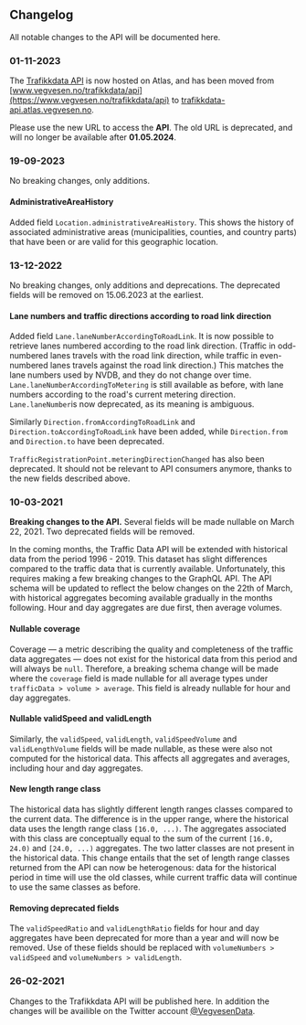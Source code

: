 ## Changelog

All notable changes to the API will be documented here.

### 01-11-2023

The [Trafikkdata API](https://trafikkdata-api.atlas.vegvesen.no) is now hosted on Atlas, and has been moved from [www.vegvesen.no/trafikkdata/api](https://www.vegvesen.no/trafikkdata/api) to [trafikkdata-api.atlas.vegvesen.no](https://trafikkdata-api.atlas.vegvesen.no).

Please use the new URL to access the **API**. The old URL is deprecated, and will no longer be available after **01.05.2024**.

### 19-09-2023

No breaking changes, only additions.

#### AdministrativeAreaHistory

Added field `Location.administrativeAreaHistory`. This shows the history of associated administrative areas (municipalities, counties, and country parts) that have been or are valid for this geographic location.

### 13-12-2022

No breaking changes, only additions and deprecations. The deprecated fields will be removed on 15.06.2023 at the earliest.

#### Lane numbers and traffic directions according to road link direction

Added field `Lane.laneNumberAccordingToRoadLink`. It is now possible to retrieve lanes numbered according to the road link direction. (Traffic in odd-numbered lanes travels with the road link direction, while traffic in even-numbered lanes travels against the road link direction.) This matches the lane numbers used by NVDB, and they do not change over time. `Lane.laneNumberAccordingToMetering` is still available as before, with lane numbers according to the road's current metering direction. `Lane.laneNumber`is now deprecated, as its meaning is ambiguous.

Similarly `Direction.fromAccordingToRoadLink` and `Direction.toAccordingToRoadLink` have been added, while `Direction.from` and `Direction.to` have been deprecated.

`TrafficRegistrationPoint.meteringDirectionChanged` has also been deprecated. It should not be relevant to API consumers anymore, thanks to the new fields described above.

### 10-03-2021

**Breaking changes to the API.** Several fields will be made nullable on March 22, 2021. Two deprecated fields will be removed.

In the coming months, the Traffic Data API will be extended with historical data from the period 1996 - 2019. This dataset has slight differences compared to the traffic data that is currently available. Unfortunately, this requires making a few breaking changes to the GraphQL API. The API schema will be updated to reflect the below changes on the 22th of March, with historical aggregates becoming available gradually in the months following. Hour and day aggregates are due first, then average volumes.

#### Nullable coverage

Coverage &mdash; a metric describing the quality and completeness of the traffic data aggregates &mdash; does not exist for the historical data from this period and will always be `null`. Therefore, a breaking schema change will be made where the `coverage` field is made nullable for all average types under `trafficData > volume > average`. This field is already nullable for hour and day aggregates.

#### Nullable validSpeed and validLength

Similarly, the `validSpeed`, `validLength`, `validSpeedVolume` and `validLengthVolume` fields will be made nullable, as these were also not computed for the historical data. This affects all aggregates and averages, including hour and day aggregates.

#### New length range class

The historical data has slightly different length ranges classes compared to the current data. The difference is in the upper range, where the historical data uses the length range class `[16.0, ...)`. The aggregates associated with this class are conceptually equal to the sum of the current `[16.0, 24.0)` and `[24.0, ...)` aggregates. The two latter classes are not present in the historical data. This change entails that the set of length range classes returned from the API can now be heterogenous: data for the historical period in time will use the old classes, while current traffic data will continue to use the same classes as before.

#### Removing deprecated fields

The `validSpeedRatio` and `validLengthRatio` fields for hour and day aggregates have been deprecated for more than a year and will now be removed. Use of these fields should be replaced with `volumeNumbers > validSpeed` and `volumeNumbers > validLength`.

### 26-02-2021

Changes to the Trafikkdata API will be published here. In addition the changes will be availible on the Twitter account [@VegvesenData](https://twitter.com/vegvesendata).
